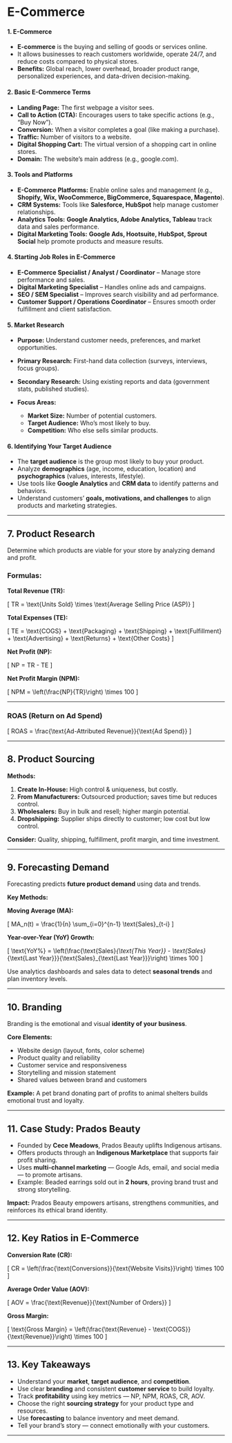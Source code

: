 # **E-Commerce**

#### **1. E-Commerce**

* **E-commerce** is the buying and selling of goods or services online.
* It allows businesses to reach customers worldwide, operate 24/7, and reduce costs compared to physical stores.
* **Benefits:** Global reach, lower overhead, broader product range, personalized experiences, and data-driven decision-making.

#### **2. Basic E-Commerce Terms**

* **Landing Page:** The first webpage a visitor sees.
* **Call to Action (CTA):** Encourages users to take specific actions (e.g., “Buy Now”).
* **Conversion:** When a visitor completes a goal (like making a purchase).
* **Traffic:** Number of visitors to a website.
* **Digital Shopping Cart:** The virtual version of a shopping cart in online stores.
* **Domain:** The website’s main address (e.g., google.com).

#### **3. Tools and Platforms**

* **E-Commerce Platforms:** Enable online sales and management (e.g., **Shopify, Wix, WooCommerce, BigCommerce, Squarespace, Magento**).
* **CRM Systems:** Tools like **Salesforce, HubSpot** help manage customer relationships.
* **Analytics Tools:** **Google Analytics, Adobe Analytics, Tableau** track data and sales performance.
* **Digital Marketing Tools:** **Google Ads, Hootsuite, HubSpot, Sprout Social** help promote products and measure results.

#### **4. Starting Job Roles in E-Commerce**

* **E-Commerce Specialist / Analyst / Coordinator** – Manage store performance and sales.
* **Digital Marketing Specialist** – Handles online ads and campaigns.
* **SEO / SEM Specialist** – Improves search visibility and ad performance.
* **Customer Support / Operations Coordinator** – Ensures smooth order fulfillment and client satisfaction.

#### **5. Market Research**

* **Purpose:** Understand customer needs, preferences, and market opportunities.
* **Primary Research:** First-hand data collection (surveys, interviews, focus groups).
* **Secondary Research:** Using existing reports and data (government stats, published studies).
* **Focus Areas:**

  * **Market Size:** Number of potential customers.
  * **Target Audience:** Who’s most likely to buy.
  * **Competition:** Who else sells similar products.

#### **6. Identifying Your Target Audience**

* The **target audience** is the group most likely to buy your product.
* Analyze **demographics** (age, income, education, location) and **psychographics** (values, interests, lifestyle).
* Use tools like **Google Analytics** and **CRM data** to identify patterns and behaviors.
* Understand customers’ **goals, motivations, and challenges** to align products and marketing strategies.

---

## **7. Product Research**

Determine which products are viable for your store by analyzing demand and profit.

### **Formulas:**

**Total Revenue (TR):**

[
TR = \text{Units Sold} \times \text{Average Selling Price (ASP)}
]

**Total Expenses (TE):**

[
TE = \text{COGS} + \text{Packaging} + \text{Shipping} + \text{Fulfillment} + \text{Advertising} + \text{Returns} + \text{Other Costs}
]

**Net Profit (NP):**

[
NP = TR - TE
]

**Net Profit Margin (NPM):**

[
NPM = \left(\frac{NP}{TR}\right) \times 100
]

---

### **ROAS (Return on Ad Spend)**

[
ROAS = \frac{\text{Ad-Attributed Revenue}}{\text{Ad Spend}}
]

---

## **8. Product Sourcing**

**Methods:**

1. **Create In-House:** High control & uniqueness, but costly.
2. **From Manufacturers:** Outsourced production; saves time but reduces control.
3. **Wholesalers:** Buy in bulk and resell; higher margin potential.
4. **Dropshipping:** Supplier ships directly to customer; low cost but low control.

**Consider:** Quality, shipping, fulfillment, profit margin, and time investment.

---

## **9. Forecasting Demand**

Forecasting predicts **future product demand** using data and trends.

**Key Methods:**

**Moving Average (MA):**

[
MA_n(t) = \frac{1}{n} \sum_{i=0}^{n-1} \text{Sales}_{t-i}
]

**Year-over-Year (YoY) Growth:**

[
\text{YoY%} = \left(\frac{\text{Sales}*{\text{This Year}} - \text{Sales}*{\text{Last Year}}}{\text{Sales}_{\text{Last Year}}}\right) \times 100
]

Use analytics dashboards and sales data to detect **seasonal trends** and plan inventory levels.

---

## **10. Branding**

Branding is the emotional and visual **identity of your business**.

**Core Elements:**

* Website design (layout, fonts, color scheme)
* Product quality and reliability
* Customer service and responsiveness
* Storytelling and mission statement
* Shared values between brand and customers

**Example:**
A pet brand donating part of profits to animal shelters builds emotional trust and loyalty.

---

## **11. Case Study: Prados Beauty**

* Founded by **Cece Meadows**, Prados Beauty uplifts Indigenous artisans.
* Offers products through an **Indigenous Marketplace** that supports fair profit sharing.
* Uses **multi-channel marketing** — Google Ads, email, and social media — to promote artisans.
* Example: Beaded earrings sold out in **2 hours**, proving brand trust and strong storytelling.

**Impact:**
Prados Beauty empowers artisans, strengthens communities, and reinforces its ethical brand identity.

---

## **12. Key Ratios in E-Commerce**

**Conversion Rate (CR):**

[
CR = \left(\frac{\text{Conversions}}{\text{Website Visits}}\right) \times 100
]

**Average Order Value (AOV):**

[
AOV = \frac{\text{Revenue}}{\text{Number of Orders}}
]

**Gross Margin:**

[
\text{Gross Margin} = \left(\frac{\text{Revenue} - \text{COGS}}{\text{Revenue}}\right) \times 100
]

---

## **13. Key Takeaways**

- Understand your **market**, **target audience**, and **competition**.
- Use clear **branding** and consistent **customer service** to build loyalty.
- Track **profitability** using key metrics — NP, NPM, ROAS, CR, AOV.
- Choose the right **sourcing strategy** for your product type and resources.
- Use **forecasting** to balance inventory and meet demand.
- Tell your brand’s story — connect emotionally with your customers.

---
